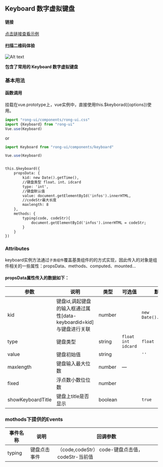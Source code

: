 ## Keyboard 数字虚拟键盘



#### 链接

[点击链接查看示例](https://rong360.github.io/rong-ui/demo/index.html#/) 

#### 扫描二维码体验

![Alt text](https://static.rong360.com/upload/png/a2/70/a27057593a1271f2e877d382d6718fed.png)




**包含了常用的 Keyboard 数字虚拟键盘**

### 基本用法

#### 函数调用
挂载在vue.prototype上，vue实例中，直接使用this.$keyborad({options})使用。

```js
import "rong-ui/components/rong-ui.css"
import {Keyboard} from "rong-ui"
Vue.use(Keyboard)
```

or

```js
import Keyboard from "rong-ui/components/keyboard"

Vue.use(Keyboard)
```
```html

this.$keyboard({
    propsData: {
        kid: new Date().getTime(),
        //键盘类型 float、int、idcard
        type: 'int',
        //键盘默认值
        value: document.getElementById('infos').innerHTML,
        //codeStr最大长度
        maxlength: 8
    },
    methods: {
        typing(code, codeStr){
            document.getElementById('infos').innerHTML = codeStr;
        }
    }
})

```

### Attributes

keyboard实例方法通过`子类组件`覆盖基类组件的的方式实现，因此传入的对象是组件相关的一些属性：propsData、methods、computed、mounted...

#### propsData属性传入的数据如下：

| 参数      | 说明    | 类型      | 可选值       | 默认值   |
|---------- |-------- |---------- |-------------  |-------- |
| kid | 键盘id,调起键盘的输入框通过属性[data-keyboardid=kid]与键盘进行关联 | number | | `new Date().getTime()` |
| type  | 键盘类型    | string   | `float` `int` `idcard` | `float` |
| value  | 键盘初始值    | string   |  | `''` |
| maxlength  | 键盘输入最大位数    | number   | — |  |
| fixed  | 浮点数小数位位数    | number   |  |  |
| showKeyboardTitle  | 键盘上title是否显示   | boolean   |  | `true` |

### mothods下提供的Events

| 事件名称      | 说明    | 回调参数      |
|---------- |-------- |---------- |
| typing  | 键盘点击事件    | （code,codeStr） code-键盘点击值，codeStr-当前值 |

